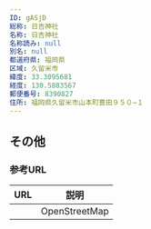```yaml
---
ID: gASjD
総称: 日吉神社
名称: 日吉神社
名称読み: null
別名: null
都道府県: 福岡県
区域: 久留米市
緯度: 33.3095681
経度: 130.5883567
郵便番号: 8390827
住所: 福岡県久留米市山本町豊田９５０−１
---
```


## その他

### 参考URL

| URL | 説明          |
| --- | ------------- |
|     | OpenStreetMap |
